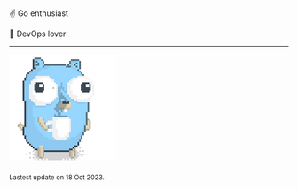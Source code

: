 :v: Go enthusiast

:muscle: DevOps lover

---

![Image alt text](/images/gopher_with_coffee.gif)


<sub>Lastest update on 18 Oct 2023.</sub>
